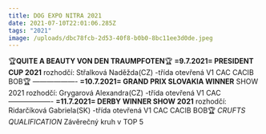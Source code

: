 ```yaml
---
title: DOG EXPO NITRA 2021
date: 2021-07-10T22:01:06.285Z
tags: "2021"
image: /uploads/dbc78fcb-2d53-40f8-b0b0-8bc11ee3d0de.jpeg
---
```

🏆**QUITE A BEAUTY VON DEN TRAUMPFOTEN**🏆
**\=9.7.2021= PRESIDENT CUP 2021**
rozhodčí: Střalková Naděžda(CZ)
-třída otevřená V1 CAC CACIB BOB🏆
——————-
**\=10.7.2021= GRAND PRIX SLOVAKIA WINNER** SHOW 2021
rozhodčí: Grygarová Alexandra(CZ)
-třída otevřená V1 CAC
——————-
**\=11.7.2021= DERBY WINNER SHOW 2021**
rozhodčí: Ridarčíková Gabriela(SK)
-třída otevřená V1 CAC CACIB BOB🏆
*CRUFTS QUALIFICATION*
Závěrečný kruh v TOP 5